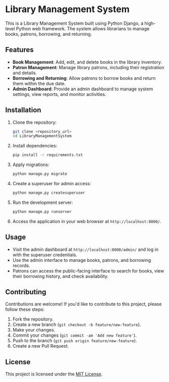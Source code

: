 # Library Management System

This is a Library Management System built using Python Django, a high-level Python web framework. The system allows librarians to manage books, patrons, borrowing, and returning.

## Features

- **Book Management**: Add, edit, and delete books in the library inventory.
- **Patron Management**: Manage library patrons, including their registration and details.
- **Borrowing and Returning**: Allow patrons to borrow books and return them within the due date.
- **Admin Dashboard**: Provide an admin dashboard to manage system settings, view reports, and monitor activities.

## Installation

1. Clone the repository:

    ```bash
    git clone <repository_url>
    cd LibraryManagementSystem
    ```

2. Install dependencies:

    ```bash
    pip install -r requirements.txt
    ```

3. Apply migrations:

    ```bash
    python manage.py migrate
    ```

4. Create a superuser for admin access:

    ```bash
    python manage.py createsuperuser
    ```

5. Run the development server:

    ```bash
    python manage.py runserver
    ```

6. Access the application in your web browser at `http://localhost:8000/`.

## Usage

- Visit the admin dashboard at `http://localhost:8000/admin/` and log in with the superuser credentials.
- Use the admin interface to manage books, patrons, and borrowing records.
- Patrons can access the public-facing interface to search for books, view their borrowing history, and check availability.

## Contributing

Contributions are welcome! If you'd like to contribute to this project, please follow these steps:

1. Fork the repository.
2. Create a new branch (`git checkout -b feature/new-feature`).
3. Make your changes.
4. Commit your changes (`git commit -am 'Add new feature'`).
5. Push to the branch (`git push origin feature/new-feature`).
6. Create a new Pull Request.

## License

This project is licensed under the [MIT License](LICENSE).
